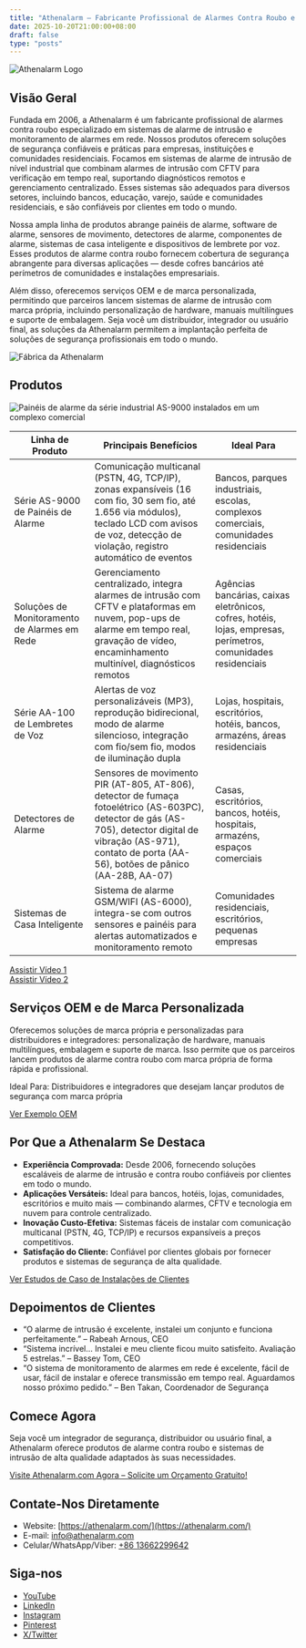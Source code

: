 ```yaml
---
title: "Athenalarm – Fabricante Profissional de Alarmes Contra Roubo e Soluções de Monitoramento de Alarmes em Rede"
date: 2025-10-20T21:00:00+08:00
draft: false
type: "posts"
---
```


![Athenalarm Logo](https://athenalarm.com/wp-content/uploads/2025/05/athenalarm_home.png)

## Visão Geral

Fundada em 2006, a Athenalarm é um fabricante profissional de alarmes contra roubo especializado em sistemas de alarme de intrusão e monitoramento de alarmes em rede. Nossos produtos oferecem soluções de segurança confiáveis e práticas para empresas, instituições e comunidades residenciais. Focamos em sistemas de alarme de intrusão de nível industrial que combinam alarmes de intrusão com CFTV para verificação em tempo real, suportando diagnósticos remotos e gerenciamento centralizado. Esses sistemas são adequados para diversos setores, incluindo bancos, educação, varejo, saúde e comunidades residenciais, e são confiáveis por clientes em todo o mundo.

Nossa ampla linha de produtos abrange painéis de alarme, software de alarme, sensores de movimento, detectores de alarme, componentes de alarme, sistemas de casa inteligente e dispositivos de lembrete por voz. Esses produtos de alarme contra roubo fornecem cobertura de segurança abrangente para diversas aplicações — desde cofres bancários até perímetros de comunidades e instalações empresariais.

Além disso, oferecemos serviços OEM e de marca personalizada, permitindo que parceiros lancem sistemas de alarme de intrusão com marca própria, incluindo personalização de hardware, manuais multilíngues e suporte de embalagem. Seja você um distribuidor, integrador ou usuário final, as soluções da Athenalarm permitem a implantação perfeita de soluções de segurança profissionais em todo o mundo.

![Fábrica da Athenalarm](https://athenalarm.com/wp-content/uploads/2022/05/Athenalarm-factory-03-540.jpg)

## Produtos

![Painéis de alarme da série industrial AS-9000 instalados em um complexo comercial](https://athenalarm.com/wp-content/uploads/2022/05/Athenalarm-burglar-alarms-1024.jpg)

| Linha de Produto | Principais Benefícios | Ideal Para |
|------------------|-----------------------|-------------|
| Série AS-9000 de Painéis de Alarme | Comunicação multicanal (PSTN, 4G, TCP/IP), zonas expansíveis (16 com fio, 30 sem fio, até 1.656 via módulos), teclado LCD com avisos de voz, detecção de violação, registro automático de eventos | Bancos, parques industriais, escolas, complexos comerciais, comunidades residenciais |
| Soluções de Monitoramento de Alarmes em Rede | Gerenciamento centralizado, integra alarmes de intrusão com CFTV e plataformas em nuvem, pop-ups de alarme em tempo real, gravação de vídeo, encaminhamento multinível, diagnósticos remotos | Agências bancárias, caixas eletrônicos, cofres, hotéis, lojas, empresas, perímetros, comunidades residenciais |
| Série AA-100 de Lembretes de Voz | Alertas de voz personalizáveis (MP3), reprodução bidirecional, modo de alarme silencioso, integração com fio/sem fio, modos de iluminação dupla | Lojas, hospitais, escritórios, hotéis, bancos, armazéns, áreas residenciais |
| Detectores de Alarme | Sensores de movimento PIR (AT-805, AT-806), detector de fumaça fotoelétrico (AS-603PC), detector de gás (AS-705), detector digital de vibração (AS-971), contato de porta (AA-56), botões de pânico (AA-28B, AA-07) | Casas, escritórios, bancos, hotéis, hospitais, armazéns, espaços comerciais |
| Sistemas de Casa Inteligente | Sistema de alarme GSM/WIFI (AS-6000), integra-se com outros sensores e painéis para alertas automatizados e monitoramento remoto | Comunidades residenciais, escritórios, pequenas empresas |

[Assistir Vídeo 1](https://www.youtube.com/watch?v=fxNFCblKrTA)  
[Assistir Vídeo 2](https://www.youtube.com/watch?v=FouMQpGDZNk)

## Serviços OEM e de Marca Personalizada

Oferecemos soluções de marca própria e personalizadas para distribuidores e integradores: personalização de hardware, manuais multilíngues, embalagem e suporte de marca. Isso permite que os parceiros lancem produtos de alarme contra roubo com marca própria de forma rápida e profissional.

Ideal Para: Distribuidores e integradores que desejam lançar produtos de segurança com marca própria

[Ver Exemplo OEM](https://www.instagram.com/p/CTj0hpEjxJ0/)

## Por Que a Athenalarm Se Destaca

- **Experiência Comprovada:** Desde 2006, fornecendo soluções escaláveis de alarme de intrusão e contra roubo confiáveis por clientes em todo o mundo.  
- **Aplicações Versáteis:** Ideal para bancos, hotéis, lojas, comunidades, escritórios e muito mais — combinando alarmes, CFTV e tecnologia em nuvem para controle centralizado.  
- **Inovação Custo-Efetiva:** Sistemas fáceis de instalar com comunicação multicanal (PSTN, 4G, TCP/IP) e recursos expansíveis a preços competitivos.  
- **Satisfação do Cliente:** Confiável por clientes globais por fornecer produtos e sistemas de segurança de alta qualidade.

[Ver Estudos de Caso de Instalações de Clientes](https://www.instagram.com/p/DJ0VWautwqA/?img_index=2)

## Depoimentos de Clientes

- “O alarme de intrusão é excelente, instalei um conjunto e funciona perfeitamente.” – Rabeah Arnous, CEO  
- “Sistema incrível… Instalei e meu cliente ficou muito satisfeito. Avaliação 5 estrelas.” – Bassey Tom, CEO  
- “O sistema de monitoramento de alarmes em rede é excelente, fácil de usar, fácil de instalar e oferece transmissão em tempo real. Aguardamos nosso próximo pedido.” – Ben Takan, Coordenador de Segurança

## Comece Agora

Seja você um integrador de segurança, distribuidor ou usuário final, a Athenalarm oferece produtos de alarme contra roubo e sistemas de intrusão de alta qualidade adaptados às suas necessidades.

[Visite Athenalarm.com Agora – Solicite um Orçamento Gratuito!](https://athenalarm.com/)

## Contate-Nos Diretamente

- Website: [https://athenalarm.com/](https://athenalarm.com/)  
- E-mail: [info@athenalarm.com](mailto:info@athenalarm.com)  
- Celular/WhatsApp/Viber: [+86 13662299642](https://api.whatsapp.com/send?phone=8613662299642)

## Siga-nos

- [YouTube](https://www.youtube.com/channel/UCP0_Wg3aylBn69eBIH2Fazg)  
- [LinkedIn](https://www.linkedin.com/company/athenalarm/)  
- [Instagram](https://www.instagram.com/athenalarm/)  
- [Pinterest](https://www.pinterest.com/athenalarm/)  
- [X/Twitter](https://x.com/Athenalarm)